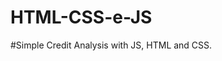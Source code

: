 # HTML-CSS-e-JS
#Simple Credit Analysis with JS, HTML and CSS.

<!DOCTYPE html>
<html lang="pt-br">
<head>
	<meta charset="utf-8">
	<meta name="viewport" content="width=device-width, initial-scale=1">
	<title>Projete JS</title>
	<link rel="stylesheet" type="text/css" href="css/estilo.css">
	<script type="text/JavaScript">


 	</script>

</head>
<body>
	<header>
		<h1>Plataforma para cadastro</h1>
		<h3>Faça seu cadastro</h3>
	</header>
	<br></br><br><br><br>
	<section>

		</script>
		<h2>Clique para se cadastrar</h2>
		<br>
		<a href="calculo.html.html">clique aqui</a>
	</section> 
	<br><br><br></br>
  
  <footer>
		<h5>FALE CONOSCO</h5><br>
		<h4>Contatos: </h4><br>
		<h4>WhatsApp: </h4>
		<h4>izadora2021lima@gmail.com:</h4>
	</footer>


</body>
</html>

